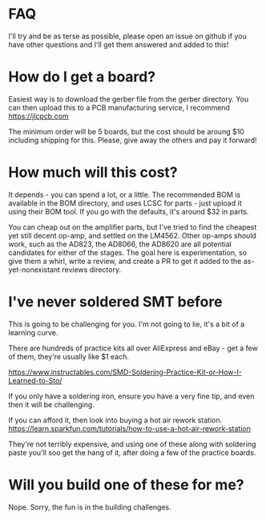 # FAQ

I'll try and be as terse as possible, please open an issue on github if you have other questions and I'll get them answered and added to this!

# How do I get a board?

Easiest way is to download the gerber file from the gerber directory.  You can then upload this to a PCB manufacturing service, I recommend https://jlcpcb.com

The minimum order will be 5 boards, but the cost should be aroung $10 including shipping for this.  Please, give away the others and pay it forward!

# How much will this cost?

It depends - you can spend a lot, or a little.  The recommended BOM is available in the BOM directory, and uses LCSC for parts - just upload it using their BOM tool.  If you go with the defaults, it's around $32 in parts.

You can cheap out on the amplifier parts, but I've tried to find the cheapest yet still decent op-amp, and settled on the LM4562.  Other op-amps should work, such as the AD823, the AD8066, the AD8620 are all potential candidates for either of the stages.  The goal here is experimentation, so give them a whirl, write a review, and create a PR to get it added to the as-yet-nonexistant reviews directory.

# I've never soldered SMT before

This is going to be challenging for you.  I'm not going to lie, it's a bit of a learning curve.

There are hundreds of practice kits all over AliExpress and eBay - get a few of them, they're usually like $1 each.

https://www.instructables.com/SMD-Soldering-Practice-Kit-or-How-I-Learned-to-Sto/

If you only have a soldering iron, ensure you have a very fine tip, and even then it will be challenging.

If you can afford it, then look into buying a hot air rework station.  https://learn.sparkfun.com/tutorials/how-to-use-a-hot-air-rework-station

They're not terribly expensive, and using one of these along with soldering paste you'll soo get the hang of it, after doing a few of the practice boards.

# Will you build one of these for me?

Nope.  Sorry, the fun is in the building challenges.